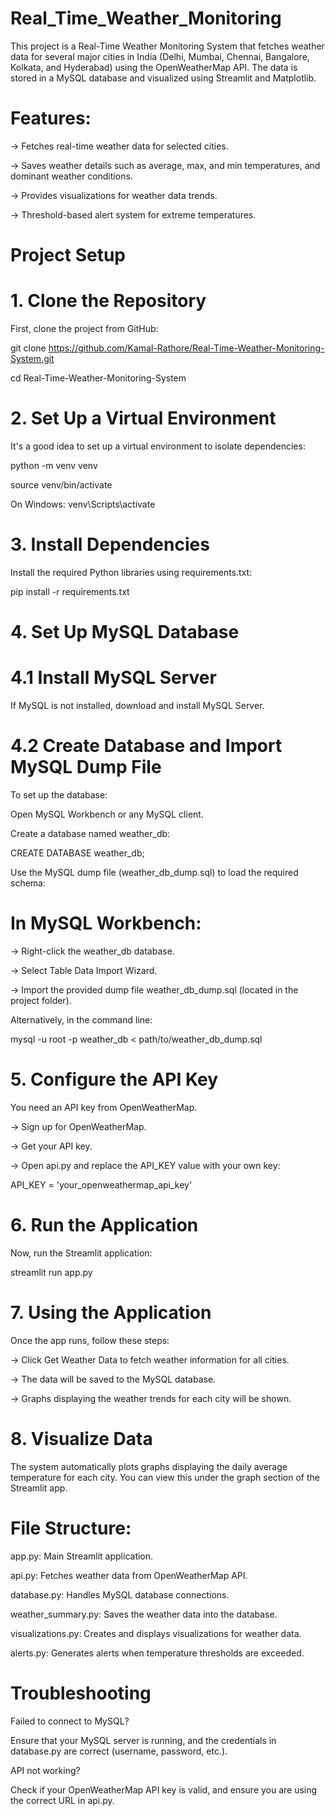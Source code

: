 # Real_Time_Weather_Monitoring

This project is a Real-Time Weather Monitoring System that fetches weather data for several major cities in India (Delhi, Mumbai, Chennai, Bangalore, Kolkata, and Hyderabad) using the OpenWeatherMap API. The data is stored in a MySQL database and visualized using Streamlit and Matplotlib.

# Features:

-> Fetches real-time weather data for selected cities.

-> Saves weather details such as average, max, and min temperatures, and dominant weather conditions.

-> Provides visualizations for weather data trends.

-> Threshold-based alert system for extreme temperatures.

# Project Setup

# 1. Clone the Repository

First, clone the project from GitHub:

git clone https://github.com/Kamal-Rathore/Real-Time-Weather-Monitoring-System.git

cd Real-Time-Weather-Monitoring-System

# 2. Set Up a Virtual Environment

It's a good idea to set up a virtual environment to isolate dependencies:

python -m venv venv

source venv/bin/activate 

 On Windows: venv\Scripts\activate

# 3. Install Dependencies

Install the required Python libraries using requirements.txt:

pip install -r requirements.txt

# 4. Set Up MySQL Database

# 4.1 Install MySQL Server

If MySQL is not installed, download and install MySQL Server.

# 4.2 Create Database and Import MySQL Dump File

To set up the database:

Open MySQL Workbench or any MySQL client.

Create a database named weather_db:

CREATE DATABASE weather_db;

Use the MySQL dump file (weather_db_dump.sql) to load the required schema:

# In MySQL Workbench:

-> Right-click the weather_db database.

-> Select Table Data Import Wizard.

-> Import the provided dump file weather_db_dump.sql (located in the project folder).

Alternatively, in the command line:

mysql -u root -p weather_db < path/to/weather_db_dump.sql

# 5. Configure the API Key

You need an API key from OpenWeatherMap.

-> Sign up for OpenWeatherMap.

-> Get your API key.

-> Open api.py and replace the API_KEY value with your own key:

API_KEY = 'your_openweathermap_api_key'

# 6. Run the Application

Now, run the Streamlit application:


streamlit run app.py

# 7. Using the Application

Once the app runs, follow these steps:

-> Click Get Weather Data to fetch weather information for all cities.

-> The data will be saved to the MySQL database.

-> Graphs displaying the weather trends for each city will be shown.

# 8. Visualize Data

The system automatically plots graphs displaying the daily average temperature for each city. You can view this under the graph section of the Streamlit app.

# File Structure:

app.py: Main Streamlit application.

api.py: Fetches weather data from OpenWeatherMap API.

database.py: Handles MySQL database connections.

weather_summary.py: Saves the weather data into the database.

visualizations.py: Creates and displays visualizations for weather data.

alerts.py: Generates alerts when temperature thresholds are exceeded.

# Troubleshooting

Failed to connect to MySQL?

Ensure that your MySQL server is running, and the credentials in database.py are correct (username, password, etc.).

API not working?

Check if your OpenWeatherMap API key is valid, and ensure you are using the correct URL in api.py.
